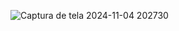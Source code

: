 ![Captura de tela 2024-11-04 202730](https://github.com/user-attachments/assets/96080ed7-d8db-4776-9b5d-fbe5d14334af)
